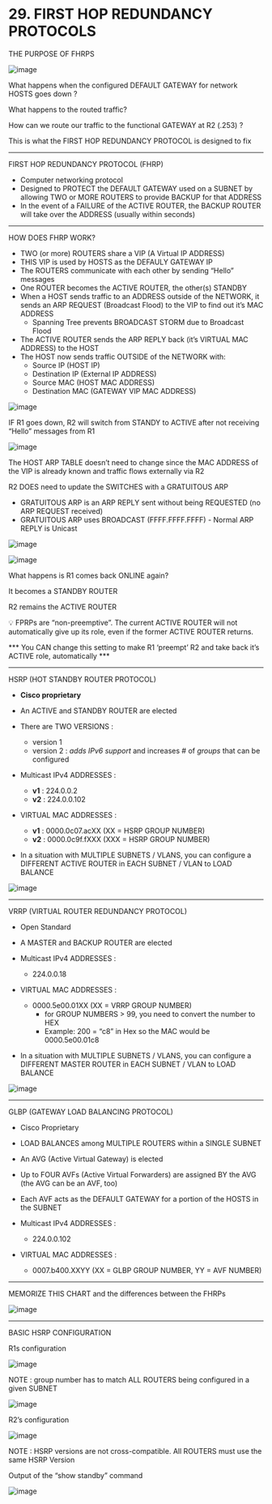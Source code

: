 # 29. FIRST HOP REDUNDANCY PROTOCOLS

THE PURPOSE OF FHRPS

 
![image](https://github.com/vanhoangkha/CCNA_Course_Notes/assets/images/placeholder.png)

What happens when the configured DEFAULT GATEWAY for network HOSTS goes down ?

What happens to the routed traffic?

How can we route our traffic to the functional GATEWAY at R2 (.253) ? 

This is what the FIRST HOP REDUNDANCY PROTOCOL is designed to fix

---

FIRST HOP REDUNDANCY PROTOCOL (FHRP)

- Computer networking protocol
- Designed to PROTECT the DEFAULT GATEWAY used on a SUBNET by allowing TWO or MORE ROUTERS to provide BACKUP for that ADDRESS
- In the event of a FAILURE of the ACTIVE ROUTER, the BACKUP ROUTER will take over the ADDRESS (usually within seconds)

---

HOW DOES FHRP WORK?

- TWO (or more) ROUTERS share a VIP (A Virtual IP ADDRESS)
- THIS VIP is used by HOSTS as the DEFAULY GATEWAY IP
- The ROUTERS communicate with each other by sending “Hello” messages
- One ROUTER becomes the ACTIVE ROUTER, the other(s) STANDBY
- When a HOST sends traffic to an ADDRESS outside of the NETWORK, it sends an ARP REQUEST (Broadcast Flood) to the VIP to find out it’s MAC ADDRESS
    - Spanning Tree prevents BROADCAST STORM due to Broadcast Flood
- The ACTIVE ROUTER sends the ARP REPLY back (it’s VIRTUAL MAC ADDRESS) to the HOST
- The HOST now sends traffic OUTSIDE of the NETWORK with:
    - Source IP (HOST IP)
    - Destination IP (External IP ADDRESS)
    - Source MAC (HOST MAC ADDRESS)
    - Destination MAC (GATEWAY VIP MAC ADDRESS)

![image](https://github.com/vanhoangkha/CCNA_Course_Notes/assets/images/placeholder.png)

IF R1 goes down, R2 will switch from STANDY to ACTIVE after not receiving “Hello” messages from R1

![image](https://github.com/vanhoangkha/CCNA_Course_Notes/assets/images/placeholder.png)

The HOST ARP TABLE doesn’t need to change since the MAC ADDRESS of the VIP is already known and traffic flows externally via R2

R2 DOES need to update the SWITCHES with a GRATUITOUS ARP

- GRATUITOUS ARP is an ARP REPLY sent without being REQUESTED (no ARP REQUEST received)
- GRATUITOUS ARP uses BROADCAST (FFFF.FFFF.FFFF) - Normal ARP REPLY is Unicast

![image](https://github.com/vanhoangkha/CCNA_Course_Notes/assets/images/placeholder.png)

![image](https://github.com/vanhoangkha/CCNA_Course_Notes/assets/images/placeholder.png)

What happens is R1 comes back ONLINE again?

It becomes a STANDBY ROUTER

R2 remains the ACTIVE ROUTER

<aside>
💡 FPRPs are “non-preemptive”. The current ACTIVE ROUTER will not automatically give up its role, even if the former ACTIVE ROUTER returns.

*** You CAN change this setting to make R1 ‘preempt’ R2 and take back it’s ACTIVE role, automatically ***

</aside>

---

HSRP (HOT STANDBY ROUTER PROTOCOL)

- **Cisco proprietary**
- An ACTIVE and STANDBY ROUTER are elected
- There are TWO VERSIONS :
    - version 1
    - version 2 : *adds IPv6 support* and increases # of *groups* that can be configured

- Multicast IPv4 ADDRESSES :
    - **v1** : 224.0.0.2
    - **v2** : 224.0.0.102

- VIRTUAL MAC ADDRESSES :
    - **v1** : 0000.0c07.acXX (XX = HSRP GROUP NUMBER)
    - **v2** : 0000.0c9f.fXXX (XXX = HSRP GROUP NUMBER)

- In a situation with MULTIPLE SUBNETS / VLANS, you can configure a DIFFERENT ACTIVE ROUTER in EACH SUBNET / VLAN to LOAD BALANCE

![image](https://github.com/vanhoangkha/CCNA_Course_Notes/assets/images/placeholder.png)

---

VRRP (VIRTUAL ROUTER REDUNDANCY PROTOCOL)

- Open Standard
- A MASTER and BACKUP ROUTER are elected

- Multicast IPv4 ADDRESSES :
    - 224.0.0.18

- VIRTUAL MAC ADDRESSES :
    - 0000.5e00.01XX (XX = VRRP GROUP NUMBER)
        - for GROUP NUMBERS > 99, you need to convert the number to HEX
        - Example: 200 = “c8” in Hex so the MAC would be 0000.5e00.01c8

- In a situation with MULTIPLE SUBNETS / VLANS, you can configure a DIFFERENT MASTER ROUTER in EACH SUBNET / VLAN to LOAD BALANCE

![image](https://github.com/vanhoangkha/CCNA_Course_Notes/assets/images/placeholder.png)

---

GLBP (GATEWAY LOAD BALANCING PROTOCOL)

- Cisco Proprietary
- LOAD BALANCES among MULTIPLE ROUTERS within a SINGLE SUBNET
- An AVG (Active Virtual Gateway) is elected
- Up to FOUR AVFs (Active Virtual Forwarders) are assigned BY the AVG (the AVG can be an AVF, too)
- Each AVF acts as the DEFAULT GATEWAY for a portion of the HOSTS in the SUBNET

- Multicast IPv4 ADDRESSES :
    - 224.0.0.102

- VIRTUAL MAC ADDRESSES :
    - 0007.b400.XXYY (XX = GLBP GROUP NUMBER, YY = AVF NUMBER)

---

MEMORIZE THIS CHART and the differences between the FHRPs

![image](https://github.com/vanhoangkha/CCNA_Course_Notes/assets/images/placeholder.png)

---

BASIC HSRP CONFIGURATION

R1s configuration

![image](https://github.com/vanhoangkha/CCNA_Course_Notes/assets/images/placeholder.png)

NOTE : group number has to match ALL ROUTERS being configured in a given SUBNET

![image](https://github.com/vanhoangkha/CCNA_Course_Notes/assets/images/placeholder.png)

R2’s configuration

![image](https://github.com/vanhoangkha/CCNA_Course_Notes/assets/images/placeholder.png)

NOTE : HSRP versions are not cross-compatible. All ROUTERS must use the same HSRP Version

Output of the “show standby” command

![image](https://github.com/vanhoangkha/CCNA_Course_Notes/assets/images/placeholder.png)
